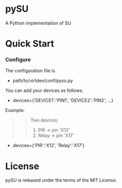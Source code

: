 # pySU
A Python implementation of SU

# Quick Start
### Configure
The configuration file is
* path/to/virtdev/conf/pysu.py

You can add your devices as follows:
* devices={'DEVICE1':'PIN1', 'DEVICE2':'PIN2', ...} 

Example:
>> Two devices:
>> 1) PIR -> pin 'X12'
>> 2) Relay -> pin 'X17'
* devices={'PIR':'X12', 'Relay':'X17'}

# License
pySU is released under the terms of the MIT License.
